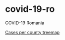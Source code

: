 # covid-19-ro

COVID-19 Romania

[Cases per county treemap](https://alexaac.github.io/covid-19-ro-cases-treemap)

